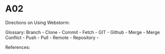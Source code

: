 # A02
Directions on Using Webstorm:

Glossary:
Branch - 
Clone -
Commit -
Fetch -
GIT -
Github -
Merge -
Merge Conflict -
Push -
Pull -
Remote -
Repository -

References:
